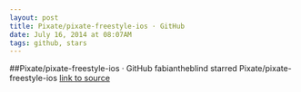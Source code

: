 ```yaml
---
layout: post
title: Pixate/pixate-freestyle-ios · GitHub
date: July 16, 2014 at 08:07AM
tags: github, stars
---
```

##Pixate/pixate-freestyle-ios · GitHub
fabiantheblind starred Pixate/pixate-freestyle-ios
[link to source](http://ift.tt/1f12Ngs) 
